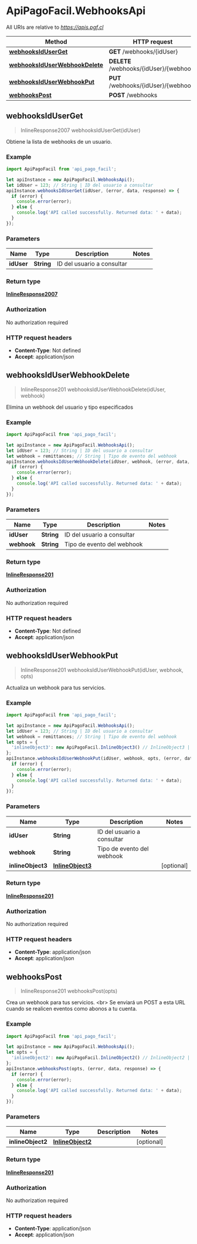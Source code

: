 # ApiPagoFacil.WebhooksApi

All URIs are relative to *https://apis.pgf.cl*

Method | HTTP request | Description
------------- | ------------- | -------------
[**webhooksIdUserGet**](WebhooksApi.md#webhooksIdUserGet) | **GET** /webhooks/{idUser} | 
[**webhooksIdUserWebhookDelete**](WebhooksApi.md#webhooksIdUserWebhookDelete) | **DELETE** /webhooks/{idUser}/{webhook} | 
[**webhooksIdUserWebhookPut**](WebhooksApi.md#webhooksIdUserWebhookPut) | **PUT** /webhooks/{idUser}/{webhook} | 
[**webhooksPost**](WebhooksApi.md#webhooksPost) | **POST** /webhooks | 



## webhooksIdUserGet

> InlineResponse2007 webhooksIdUserGet(idUser)



Obtiene la lista de webhooks de un usuario. 

### Example

```javascript
import ApiPagoFacil from 'api_pago_facil';

let apiInstance = new ApiPagoFacil.WebhooksApi();
let idUser = 123; // String | ID del usuario a consultar
apiInstance.webhooksIdUserGet(idUser, (error, data, response) => {
  if (error) {
    console.error(error);
  } else {
    console.log('API called successfully. Returned data: ' + data);
  }
});
```

### Parameters


Name | Type | Description  | Notes
------------- | ------------- | ------------- | -------------
 **idUser** | **String**| ID del usuario a consultar | 

### Return type

[**InlineResponse2007**](InlineResponse2007.md)

### Authorization

No authorization required

### HTTP request headers

- **Content-Type**: Not defined
- **Accept**: application/json


## webhooksIdUserWebhookDelete

> InlineResponse201 webhooksIdUserWebhookDelete(idUser, webhook)



Elimina un webhook del usuario y tipo especificados

### Example

```javascript
import ApiPagoFacil from 'api_pago_facil';

let apiInstance = new ApiPagoFacil.WebhooksApi();
let idUser = 123; // String | ID del usuario a consultar
let webhook = remittances; // String | Tipo de evento del webhook
apiInstance.webhooksIdUserWebhookDelete(idUser, webhook, (error, data, response) => {
  if (error) {
    console.error(error);
  } else {
    console.log('API called successfully. Returned data: ' + data);
  }
});
```

### Parameters


Name | Type | Description  | Notes
------------- | ------------- | ------------- | -------------
 **idUser** | **String**| ID del usuario a consultar | 
 **webhook** | **String**| Tipo de evento del webhook | 

### Return type

[**InlineResponse201**](InlineResponse201.md)

### Authorization

No authorization required

### HTTP request headers

- **Content-Type**: Not defined
- **Accept**: application/json


## webhooksIdUserWebhookPut

> InlineResponse201 webhooksIdUserWebhookPut(idUser, webhook, opts)



Actualiza un webhook para tus servicios. 

### Example

```javascript
import ApiPagoFacil from 'api_pago_facil';

let apiInstance = new ApiPagoFacil.WebhooksApi();
let idUser = 123; // String | ID del usuario a consultar
let webhook = remittances; // String | Tipo de evento del webhook
let opts = {
  'inlineObject3': new ApiPagoFacil.InlineObject3() // InlineObject3 | 
};
apiInstance.webhooksIdUserWebhookPut(idUser, webhook, opts, (error, data, response) => {
  if (error) {
    console.error(error);
  } else {
    console.log('API called successfully. Returned data: ' + data);
  }
});
```

### Parameters


Name | Type | Description  | Notes
------------- | ------------- | ------------- | -------------
 **idUser** | **String**| ID del usuario a consultar | 
 **webhook** | **String**| Tipo de evento del webhook | 
 **inlineObject3** | [**InlineObject3**](InlineObject3.md)|  | [optional] 

### Return type

[**InlineResponse201**](InlineResponse201.md)

### Authorization

No authorization required

### HTTP request headers

- **Content-Type**: application/json
- **Accept**: application/json


## webhooksPost

> InlineResponse201 webhooksPost(opts)



Crea un webhook para tus servicios. &lt;br&gt; Se enviará un POST a esta URL cuando se realicen eventos como abonos a tu cuenta.

### Example

```javascript
import ApiPagoFacil from 'api_pago_facil';

let apiInstance = new ApiPagoFacil.WebhooksApi();
let opts = {
  'inlineObject2': new ApiPagoFacil.InlineObject2() // InlineObject2 | 
};
apiInstance.webhooksPost(opts, (error, data, response) => {
  if (error) {
    console.error(error);
  } else {
    console.log('API called successfully. Returned data: ' + data);
  }
});
```

### Parameters


Name | Type | Description  | Notes
------------- | ------------- | ------------- | -------------
 **inlineObject2** | [**InlineObject2**](InlineObject2.md)|  | [optional] 

### Return type

[**InlineResponse201**](InlineResponse201.md)

### Authorization

No authorization required

### HTTP request headers

- **Content-Type**: application/json
- **Accept**: application/json

